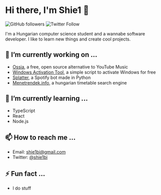 # Hi there, I'm Shie1 👋

![GitHub followers](https://img.shields.io/github/followers/shie1?style=social) ![Twitter Follow](https://img.shields.io/twitter/follow/shie1bi?style=social)

I'm a Hungarian computer science student and a wannabe software developer. I like to learn new things and create cool projects.

## 🔭 I’m currently working on ...

- [Ossia](https://github.com/shie1/ossia), a free, open source alternative to YouTube Music
- [Windows Activation Tool](https://github.com/shie1/windows-activation-tool), a simple script to activate Windows for free
- [Splatter](https://github.com/shie1/splatter), a Spotify bot made in Python
- [Menetrendek.info](https://github.com/menetrendek-info/webmenetrend), a hungarian timetable search engine

## 🌱 I’m currently learning ...

- TypeScript
- React
- Node.js

## 📫 How to reach me ...

- Email: shie1bi@gmail.com
- Twitter: [@shie1bi](https://twitter.com/shie1bi)

## ⚡ Fun fact ...

- I do stuff
